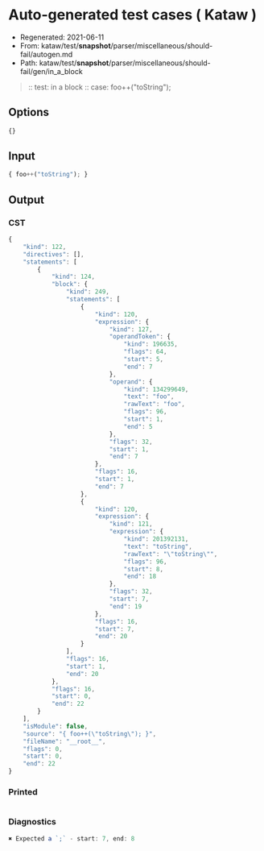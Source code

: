 # Auto-generated test cases ( Kataw )
- Regenerated: 2021-06-11
- From: kataw/test/__snapshot__/parser/miscellaneous/should-fail/autogen.md
- Path: kataw/test/__snapshot__/parser/miscellaneous/should-fail/gen/in_a_block
> :: test: in a block
> :: case: foo++("toString");
## Options

`````js
{}
`````
## Input

`````js
{ foo++("toString"); }
`````
## Output

### CST

```javascript
{
    "kind": 122,
    "directives": [],
    "statements": [
        {
            "kind": 124,
            "block": {
                "kind": 249,
                "statements": [
                    {
                        "kind": 120,
                        "expression": {
                            "kind": 127,
                            "operandToken": {
                                "kind": 196635,
                                "flags": 64,
                                "start": 5,
                                "end": 7
                            },
                            "operand": {
                                "kind": 134299649,
                                "text": "foo",
                                "rawText": "foo",
                                "flags": 96,
                                "start": 1,
                                "end": 5
                            },
                            "flags": 32,
                            "start": 1,
                            "end": 7
                        },
                        "flags": 16,
                        "start": 1,
                        "end": 7
                    },
                    {
                        "kind": 120,
                        "expression": {
                            "kind": 121,
                            "expression": {
                                "kind": 201392131,
                                "text": "toString",
                                "rawText": "\"toString\"",
                                "flags": 96,
                                "start": 8,
                                "end": 18
                            },
                            "flags": 32,
                            "start": 7,
                            "end": 19
                        },
                        "flags": 16,
                        "start": 7,
                        "end": 20
                    }
                ],
                "flags": 16,
                "start": 1,
                "end": 20
            },
            "flags": 16,
            "start": 0,
            "end": 22
        }
    ],
    "isModule": false,
    "source": "{ foo++(\"toString\"); }",
    "fileName": "__root__",
    "flags": 0,
    "start": 0,
    "end": 22
}
```

### Printed

```javascript

```

### Diagnostics

```javascript
✖ Expected a `;` - start: 7, end: 8

```

